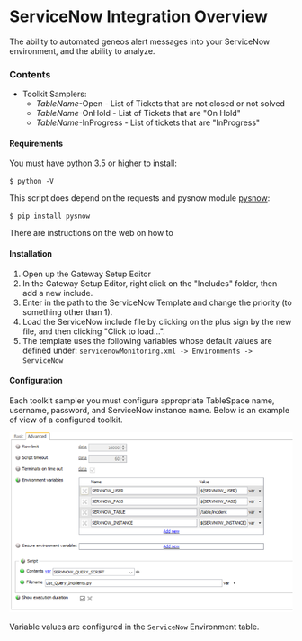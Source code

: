 # ServiceNow Integration Overview  
The ability to automated geneos alert messages into your ServiceNow environment, and the ability to analyze.

### Contents
- Toolkit Samplers:
  - *TableName*-Open - List of Tickets that are not closed or not solved
  - *TableName*-OnHold - List of Tickets that are "On Hold"
  - *TableName*-InProgress - List of tickets that are "InProgress"

#### Requirements
You must have python 3.5 or higher to install:

`$ python -V`

This script does depend on the requests and pysnow module [pysnow](https://github.com/rbw/pysnow):

`$ pip install pysnow`

There are instructions on the web on how to

#### Installation
1. Open up the Gateway Setup Editor
2. In the Gateway Setup Editor, right click on the "Includes" folder, then add a new include.
3. Enter in the path to the ServiceNow Template and change the priority (to something other than 1).
4. Load the ServiceNow include file by clicking on the plus sign by the new file, and then clicking "Click to load...".
5. The template uses the following variables whose default values are defined under:
    `servicenowMonitoring.xml -> Environments -> ServiceNow`

#### Configuration
Each toolkit sampler you must configure appropriate TableSpace name, username, password, and ServiceNow instance name. Below is an example of view of a configured toolkit.

![](doc_res/Toolkit-Config.png)

Variable values are configured in the `ServiceNow` Environment table. 
